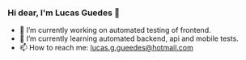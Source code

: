 ### Hi dear, I'm Lucas Guedes :wave:
- :telescope: I’m currently working on automated testing of frontend.
- :seedling: I’m currently learning automated backend, api and mobile tests.
- :mailbox: How to reach me: lucas.g.gueedes@hotmail.com
